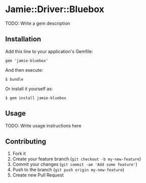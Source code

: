 # Jamie::Driver::Bluebox

TODO: Write a gem description

## Installation

Add this line to your application's Gemfile:

    gem 'jamie-bluebox'

And then execute:

    $ bundle

Or install it yourself as:

    $ gem install jamie-bluebox

## Usage

TODO: Write usage instructions here

## Contributing

1. Fork it
2. Create your feature branch (`git checkout -b my-new-feature`)
3. Commit your changes (`git commit -am 'Add some feature'`)
4. Push to the branch (`git push origin my-new-feature`)
5. Create new Pull Request
